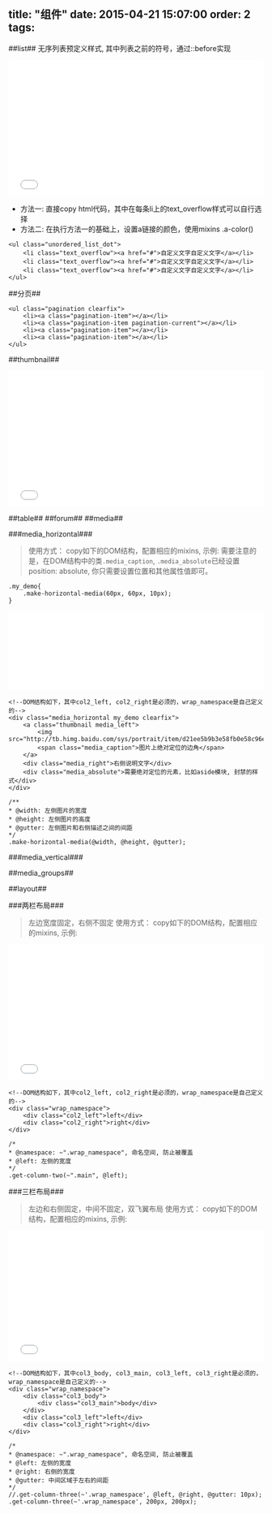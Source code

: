 title: "组件"
date: 2015-04-21 15:07:00
order: 2 
tags:
---
##list##
无序列表预定义样式, 其中列表之前的符号，通过::before实现
<iframe height='268' scrolling='no' src='//codepen.io/yuanzhen/embed/OPeVwN/?height=268&theme-id=13754' frameborder='no' allowtransparency='true' allowfullscreen='true' style='width: 100%;'>See the Pen <a href='http://codepen.io/yuanzhen/pen/OPeVwN/'>OPeVwN</a> by yuanzhen (<a href='http://codepen.io/yuanzhen'>@yuanzhen</a>) on <a href='http://codepen.io'>CodePen</a>.
</iframe>

*   方法一: 直接copy html代码，其中在每条li上的text_overflow样式可以自行选择
*   方法二: 在执行方法一的基础上，设置a链接的颜色，使用mixins .a-color()


```
<ul class="unordered_list_dot">
    <li class="text_overflow"><a href="#">自定义文字自定义文字</a></li>
    <li class="text_overflow"><a href="#">自定义文字自定义文字</a></li>
    <li class="text_overflow"><a href="#">自定义文字自定义文字</a></li>
</ul>
```
##分页##
```
<ul class="pagination clearfix">
    <li><a class="pagination-item"></a></li>
    <li><a class="pagination-item pagination-current"></a></li>
    <li><a class="pagination-item"></a></li>
    <li><a class="pagination-item"></a></li>
</ul>
```
##thumbnail##
<iframe height='268' scrolling='no' src='//codepen.io/yuanzhen/embed/jEpQgQ/?height=268&theme-id=13754' frameborder='no' allowtransparency='true' allowfullscreen='true' style='width: 100%;'>See the Pen <a href='http://codepen.io/yuanzhen/pen/jEpQgQ/'>tbumbnail</a> by yuanzhen (<a href='http://codepen.io/yuanzhen'>@yuanzhen</a>) on <a href='http://codepen.io'>CodePen</a>.
</iframe>

##table##
##forum##
##media##

###media_horizontal###

> 使用方式： copy如下的DOM结构，配置相应的mixins, 示例:
> 需要注意的是，在DOM结构中的类`.media_caption`, `.media_absolute`已经设置position: absolute, 你只需要设置位置和其他属性值即可。
```
.my_demo{
    .make-horizontal-media(60px, 60px, 10px);
}
```
<iframe height='155' scrolling='no' src='//codepen.io/yuanzhen/embed/zGGOwY/?height=155&theme-id=13754' frameborder='no' allowtransparency='true' allowfullscreen='true' style='width: 100%;'>See the Pen <a href='http://codepen.io/yuanzhen/pen/zGGOwY/'>zGGOwY</a> by yuanzhen (<a href='http://codepen.io/yuanzhen'>@yuanzhen</a>) on <a href='http://codepen.io'>CodePen</a>.
</iframe>

```
<!--DOM结构如下，其中col2_left, col2_right是必须的，wrap_namespace是自己定义的-->
<div class="media_horizontal my_demo clearfix">
    <a class="thumbnail media_left">
        <img src="http://tb.himg.baidu.com/sys/portrait/item/d21ee5b9b3e58fb0e58c96e6b58be8af95ec44">
        <span class="media_caption">图片上绝对定位的边角</span>
    </a>
    <div class="media_right">右侧说明文字</div>
    <div class="media_absolute">需要绝对定位的元素，比如aside模块, 封禁的样式</div>
</div>

/**
* @width: 左侧图片的宽度
* @height: 左侧图片的高度
* @gutter: 左侧图片和右侧描述之间的间距
*/
.make-horizontal-media(@width, @height, @gutter);
```


###media_vertical###

##media_groups##

##layout##

###两栏布局###

> 左边宽度固定，右侧不固定
> 使用方式： copy如下的DOM结构，配置相应的mixins, 示例:

<iframe height='268' scrolling='no' src='//codepen.io/yuanzhen/embed/ByPGqm/?height=268&theme-id=13754' frameborder='no' allowtransparency='true' allowfullscreen='true' style='width: 100%;'>See the Pen <a href='http://codepen.io/yuanzhen/pen/ByPGqm/'>layout</a> by yuanzhen (<a href='http://codepen.io/yuanzhen'>@yuanzhen</a>) on <a href='http://codepen.io'>CodePen</a>.
</iframe>

```
<!--DOM结构如下，其中col2_left, col2_right是必须的，wrap_namespace是自己定义的-->
<div class="wrap_namespace">
    <div class="col2_left">left</div>
    <div class="col2_right">right</div>
</div>

/*
* @namespace: ~".wrap_namespace", 命名空间, 防止被覆盖
* @left: 左侧的宽度
*/
.get-column-two(~".main", @left);

```

###三栏布局###

> 左边和右侧固定，中间不固定，双飞翼布局
> 使用方式： copy如下的DOM结构，配置相应的mixins, 示例:

<iframe height='257' scrolling='no' src='//codepen.io/yuanzhen/embed/QbbLXX/?height=257&theme-id=13754' frameborder='no' allowtransparency='true' allowfullscreen='true' style='width: 100%;'>See the Pen <a href='http://codepen.io/yuanzhen/pen/QbbLXX/'>QbbLXX</a> by yuanzhen (<a href='http://codepen.io/yuanzhen'>@yuanzhen</a>) on <a href='http://codepen.io'>CodePen</a>.
</iframe>

```
<!--DOM结构如下，其中col3_body, col3_main, col3_left, col3_right是必须的，wrap_namespace是自己定义的-->
<div class="wrap_namespace">
    <div class="col3_body">
        <div class="col3_main">body</div>
    </div>
    <div class="col3_left">left</div>
    <div class="col3_right">right</div>
</div>

/*
* @namespace: ~".wrap_namespace", 命名空间, 防止被覆盖
* @left: 左侧的宽度
* @right: 右侧的宽度
* @gutter: 中间区域于左右的间距
*/
//.get-column-three(~'.wrap_namespace', @left, @right, @gutter: 10px);
.get-column-three(~'.wrap_namespace', 200px, 200px);
```

